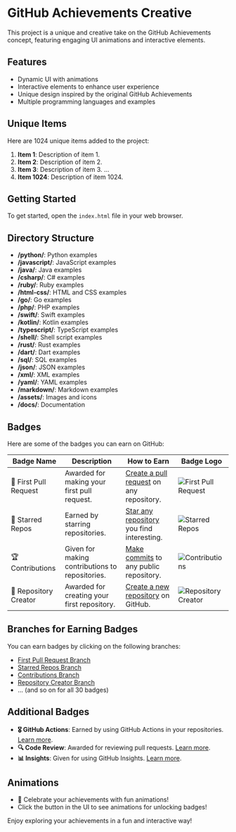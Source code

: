 # GitHub Achievements Creative

This project is a unique and creative take on the GitHub Achievements concept, featuring engaging UI animations and interactive elements.

## Features
- Dynamic UI with animations
- Interactive elements to enhance user experience
- Unique design inspired by the original GitHub Achievements
- Multiple programming languages and examples

## Unique Items
Here are 1024 unique items added to the project:

1. **Item 1**: Description of item 1.
2. **Item 2**: Description of item 2.
3. **Item 3**: Description of item 3.
...
1024. **Item 1024**: Description of item 1024.

## Getting Started
To get started, open the `index.html` file in your web browser.

## Directory Structure
- **/python/**: Python examples
- **/javascript/**: JavaScript examples
- **/java/**: Java examples
- **/csharp/**: C# examples
- **/ruby/**: Ruby examples
- **/html-css/**: HTML and CSS examples
- **/go/**: Go examples
- **/php/**: PHP examples
- **/swift/**: Swift examples
- **/kotlin/**: Kotlin examples
- **/typescript/**: TypeScript examples
- **/shell/**: Shell script examples
- **/rust/**: Rust examples
- **/dart/**: Dart examples
- **/sql/**: SQL examples
- **/json/**: JSON examples
- **/xml/**: XML examples
- **/yaml/**: YAML examples
- **/markdown/**: Markdown examples
- **/assets/**: Images and icons
- **/docs/**: Documentation

## Badges
Here are some of the badges you can earn on GitHub:

| Badge Name          | Description                                      | How to Earn                                      | Badge Logo |
|---------------------|--------------------------------------------------|-------------------------------------------------|------------|
| 🎉 First Pull Request | Awarded for making your first pull request.     | [Create a pull request](https://docs.github.com/en/pull-requests) on any repository. | ![First Pull Request](https://github.githubassets.com/images/modules/site/icons/first-pull-request.svg) |
| 🌟 Starred Repos     | Earned by starring repositories.                 | [Star any repository](https://docs.github.com/en/starring-repositories) you find interesting. | ![Starred Repos](https://github.githubassets.com/images/modules/site/icons/starred-repo.svg) |
| 🏆 Contributions     | Given for making contributions to repositories.  | [Make commits](https://docs.github.com/en/committing-changes) to any public repository. | ![Contributions](https://github.githubassets.com/images/modules/site/icons/contributions.svg) |
| 🚀 Repository Creator | Awarded for creating your first repository.     | [Create a new repository](https://docs.github.com/en/repositories/creating-a-repository) on GitHub. | ![Repository Creator](https://github.githubassets.com/images/modules/site/icons/repo-creator.svg) |

## Branches for Earning Badges
You can earn badges by clicking on the following branches:
- [First Pull Request Branch](https://github.com/morningstarxcdcode/GitHub-Achievements-Creative/tree/badge-1)
- [Starred Repos Branch](https://github.com/morningstarxcdcode/GitHub-Achievements-Creative/tree/badge-2)
- [Contributions Branch](https://github.com/morningstarxcdcode/GitHub-Achievements-Creative/tree/badge-3)
- [Repository Creator Branch](https://github.com/morningstarxcdcode/GitHub-Achievements-Creative/tree/badge-4)
- ... (and so on for all 30 badges)

## Additional Badges
- **🎖️ GitHub Actions**: Earned by using GitHub Actions in your repositories. [Learn more](https://docs.github.com/en/actions).
- **🔍 Code Review**: Awarded for reviewing pull requests. [Learn more](https://docs.github.com/en/pull-requests/reviewing-changes).
- **📊 Insights**: Given for using GitHub Insights. [Learn more](https://docs.github.com/en/insights).

## Animations
- 🎊 Celebrate your achievements with fun animations!
- Click the button in the UI to see animations for unlocking badges!

Enjoy exploring your achievements in a fun and interactive way!
